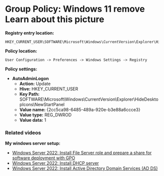 # Group Policy: Windows 11 remove Learn about this picture

<b>Registry entry location:</b>

```batch
HKEY_CURRENT_USER\SOFTWARE\Microsoft\Windows\CurrentVersion\Explorer\HideDesktopIcons\NewStartPanel
```

<b>Policy location:</b>

```batch
User Configuration -> Preferences -> Windows Settings -> Registry
```

<b>Policy settings:</b>

* <b>AutoAdminLogon</b>
  * <b>Action:</b> Update
  * <b>Hive:</b> HKEY_CURRENT_USER
  * <b>Key Path:</b> SOFTWARE\Microsoft\Windows\CurrentVersion\Explorer\HideDesktopIcons\NewStartPanel
  * <b>Value name:</b> {2cc5ca98-6485-489a-920e-b3e88a6ccce3}
  * <b>Value type:</b> REG_DWROD
  * <b>Value data:</b> 1

### Related videos

<b>My windows server setup:</b>

* [Windows Server 2022: Install File Server role and prepare a share for software deployment with GPO](https://youtu.be/jEWSdC2qwyA)
* [Windows Server 2022: Install DHCP server](https://youtu.be/8n0MD9stQis)
* [Windows Server 2022: Install Active Directory Domain Services (AD DS)](https://youtu.be/1cYewbW3Tl0)
